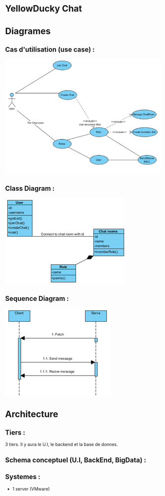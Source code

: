 # YellowDucky Chat

# Diagrames 
## Cas d'utilisation (use case) :
![alt tag](UCD.png)

## Class Diagram :
![alt tag](CD.png) 

## Sequence Diagram :
![alt tag](SD.png) 

# Architecture
## Tiers : 
3 tiers. Il y aura le U.I, le backend et la base de donnes.

## Schema conceptuel (U.I, BackEnd, BigData) : 


## Systemes : 
* 1 server (VMware)

